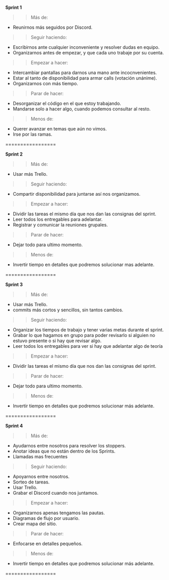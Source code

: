 **Sprint 1**
>> Más de:
- Reunirnos más seguidos por Discord.

>> Seguir haciendo:
- Escribirnos ante cualquier inconveniente y resolver dudas en equipo.
- Organizarnos antes de empezar, y que cada uno trabaje por su cuenta.

>> Empezar a hacer:
- Intercambiar pantallas para darnos una mano ante incocnvenientes.
- Estar al tanto de disponibilidad para armar calls (votación unánime).
- Organizarnos con más tiempo.

>> Parar de hacer:
- Desorganizar el código en el que estoy trabajando.
- Mandarse solo a hacer algo, cuando podemos consultar al resto.

>> Menos de:
- Querer avanzar en temas que aún no vimos.
- Irse por las ramas.

=================

**Sprint 2**
>> Más de:
- Usar más Trello.

>> Seguir haciendo:
- Compartir disponibilidad para juntarse así nos organizamos.


>> Empezar a hacer:
- Dividir las tareas el mismo día que nos dan las consignas del sprint.
- Leer todos los entregables para adelantar.
- Registrar y comunicar la reuniones grupales.


>> Parar de hacer:
- Dejar todo para ultimo momento.

>> Menos de:
- Invertir tiempo en detalles que podremos solucionar mas adelante.

=================

**Sprint 3**
>> Más de:
- Usar más Trello.
- commits más cortos y sencillos, sin tantos cambios.

>> Seguir haciendo:
- Organizar los tiempos de trabajo y tener varias metas durante el sprint.
- Grabar lo que hagamos en grupo para poder revisarlo si alguien no estuvo presente o si hay que revisar algo.
- Leer todos los entregables para ver si hay que adelantar algo de teoría

>> Empezar a hacer:
- Dividir las tareas el mismo día que nos dan las consignas del sprint.

>> Parar de hacer:
- Dejar todo para ultimo momento.

>> Menos de:
- Invertir tiempo en detalles que podremos solucionar más adelante.

=================

**Sprint 4**
>> Más de:
- Ayudarnos entre nosotros para resolver los stoppers.
- Anotar ideas que no están dentro de los Sprints.
- Llamadas mas frecuentes

>> Seguir haciendo:
- Apoyarnos entre nosotros.
- Sorteo de tareas.
- Usar Trello.
- Grabar el Discord cuando nos juntamos.


>> Empezar a hacer:
- Organizarnos apenas tengamos las pautas.
- Diagramas de flujo por usuario.
- Crear mapa del sitio.


>> Parar de hacer:
- Enfocarse en detalles pequeños.

>> Menos de:
- Invertir tiempo en detalles que podremos solucionar más adelante.

=================
